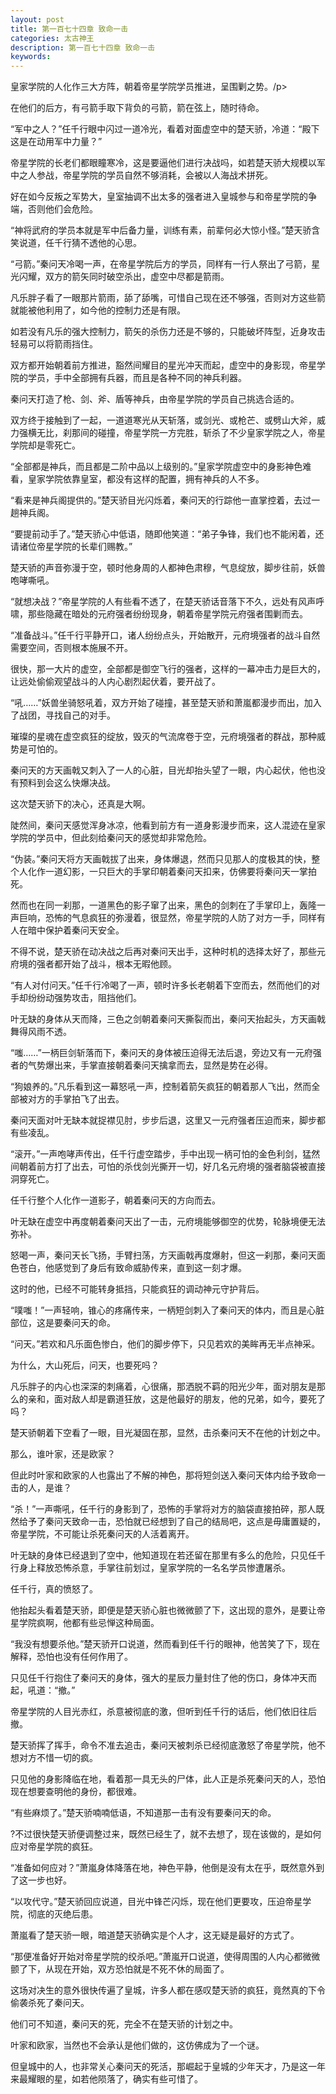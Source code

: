 ```yaml
---
layout: post
title: 第一百七十四章 致命一击
categories: 太古神王
description: 第一百七十四章 致命一击
keywords:
---
```


皇家学院的人化作三大方阵，朝着帝星学院学员推进，呈围剿之势。/p>

在他们的后方，有弓箭手取下背负的弓箭，箭在弦上，随时待命。

“军中之人？”任千行眼中闪过一道冷光，看着对面虚空中的楚天骄，冷道：“殿下这是在动用军中力量？”

帝星学院的长老们都眼瞳寒冷，这是要逼他们进行决战吗，如若楚天骄大规模以军中之人参战，帝星学院的学员自然不够消耗，会被以人海战术拼死。

好在如今反叛之军势大，皇室抽调不出太多的强者进入皇城参与和帝星学院的争端，否则他们会危险。

“神将武府的学员本就是军中后备力量，训练有素，前辈何必大惊小怪。”楚天骄含笑说道，任千行猜不透他的心思。

“弓箭。”秦问天冷喝一声，在帝星学院后方的学员，同样有一行人祭出了弓箭，星光闪耀，双方的箭矢同时破空杀出，虚空中尽都是箭雨。

凡乐胖子看了一眼那片箭雨，舔了舔嘴，可惜自己现在还不够强，否则对方这些箭就能被他利用了，如今他的控制力还是有限。

如若没有凡乐的强大控制力，箭矢的杀伤力还是不够的，只能破坏阵型，近身攻击轻易可以将箭雨挡住。

双方都开始朝着前方推进，豁然间耀目的星光冲天而起，虚空中的身影现，帝星学院的学员，手中全部拥有兵器，而且是各种不同的神兵利器。

秦问天打造了枪、剑、斧、盾等神兵，由帝星学院的学员自己挑选合适的。

双方终于接触到了一起，一道道寒光从天斩落，或剑光、或枪芒、或劈山大斧，威力强横无比，刹那间的碰撞，帝星学院一方完胜，斩杀了不少皇家学院之人，帝星学院却是零死亡。

“全部都是神兵，而且都是二阶中品以上级别的。”皇家学院虚空中的身影神色难看，皇家学院依靠皇室，都没有这样的配置，拥有神兵的人不多。

“看来是神兵阁提供的。”楚天骄目光闪烁着，秦问天的行踪他一直掌控着，去过一趟神兵阁。

“要提前动手了。”楚天骄心中低语，随即他笑道：“弟子争锋，我们也不能闲着，还请诸位帝星学院的长辈们赐教。”

楚天骄的声音弥漫于空，顿时他身周的人都神色肃穆，气息绽放，脚步往前，妖兽咆哮嘶吼。

“就想决战？”帝星学院的人有些看不透了，在楚天骄话音落下不久，远处有风声呼啸，那些隐藏在暗处的元府强者纷纷现身，朝着帝星学院元府强者围剿而去。

“准备战斗。”任千行平静开口，诸人纷纷点头，开始散开，元府境强者的战斗自然需要空间，否则根本施展不开。

很快，那一大片的虚空，全部都是御空飞行的强者，这样的一幕冲击力是巨大的，让远处偷偷观望战斗的人内心剧烈起伏着，要开战了。

“吼……”妖兽坐骑怒吼着，双方开始了碰撞，甚至楚天骄和萧嵐都漫步而出，加入了战团，寻找自己的对手。

璀璨的星魂在虚空疯狂的绽放，毁灭的气流席卷于空，元府境强者的群战，那种威势是可怕的。

秦问天的方天画戟又刺入了一人的心脏，目光却抬头望了一眼，内心起伏，他也没有预料到会这么快爆决战。

这次楚天骄下的决心，还真是大啊。

陡然间，秦问天感觉浑身冰凉，他看到前方有一道身影漫步而来，这人混迹在皇家学院的学员中，但此刻给秦问天的感觉却非常危险。

“伪装。”秦问天将方天画戟拔了出来，身体爆退，然而只见那人的度极其的快，整个人化作一道幻影，一只巨大的手掌印朝着秦问天扣来，仿佛要将秦问天一掌拍死。

然而也在同一刹那，一道黑色的影子窜了出来，黑色的剑刺在了手掌印上，轰隆一声巨响，恐怖的气息疯狂的弥漫着，很显然，帝星学院的人防了对方一手，同样有人在暗中保护着秦问天安全。

不得不说，楚天骄在动决战之后再对秦问天出手，这种时机的选择太好了，那些元府境的强者都开始了战斗，根本无暇他顾。

“有人对付问天。”任千行冷喝了一声，顿时许多长老朝着下空而去，然而他们的对手却纷纷动强势攻击，阻挡他们。

叶无缺的身体从天而降，三色之剑朝着秦问天撕裂而出，秦问天抬起头，方天画戟舞得风雨不透。

“嗤……”一柄巨剑斩落而下，秦问天的身体被压迫得无法后退，旁边又有一元府强者的气势爆出来，手掌直接朝着秦问天擒拿而去，显然是势在必得。

“狗娘养的。”凡乐看到这一幕怒吼一声，控制着箭矢疯狂的朝着那人飞出，然而全部被对方的手掌拍飞了出去。

秦问天面对叶无缺本就捉襟见肘，步步后退，这里又一元府强者压迫而来，脚步都有些凌乱。

“滚开。”一声咆哮声传出，任千行虚空踏步，手中出现一柄可怕的金色利剑，猛然间朝着前方打了出去，可怕的杀伐剑光撕开一切，好几名元府境的强者脑袋被直接洞穿死亡。

任千行整个人化作一道影子，朝着秦问天的方向而去。

叶无缺在虚空中再度朝着秦问天出了一击，元府境能够御空的优势，轮脉境便无法弥补。

怒喝一声，秦问天长飞扬，手臂扫荡，方天画戟再度爆射，但这一刹那，秦问天面色苍白，他感觉到了身后有致命威胁传来，直到这一刻才爆。

这时的他，已经不可能转身抵挡，只能疯狂的调动神元守护背后。

“噗嗤！”一声轻响，锥心的疼痛传来，一柄短剑刺入了秦问天的体内，而且是心脏部位，这是要秦问天的命。

“问天。”若欢和凡乐面色惨白，他们的脚步停下，只见若欢的美眸再无半点神采。

为什么，大山死后，问天，也要死吗？

凡乐胖子的内心也深深的刺痛着，心很痛，那洒脱不羁的阳光少年，面对朋友是那么的亲和，面对敌人却是霸道狂放，这是他最好的朋友，他的兄弟，如今，要死了吗？

楚天骄朝着下空看了一眼，目光凝固在那，显然，击杀秦问天不在他的计划之中。

那么，谁叶家，还是欧家？

但此时叶家和欧家的人也露出了不解的神色，那将短剑送入秦问天体内给予致命一击的人，是谁？

“杀！”一声嘶吼，任千行的身影到了，恐怖的手掌将对方的脑袋直接拍碎，那人既然给予了秦问天致命一击，恐怕就已经想到了自己的结局吧，这点是毋庸置疑的，帝星学院，不可能让杀死秦问天的人活着离开。

叶无缺的身体已经退到了空中，他知道现在若还留在那里有多么的危险，只见任千行身上释放恐怖杀意，手掌往前划过，皇家学院的一名名学员惨遭屠杀。

任千行，真的愤怒了。

他抬起头看着楚天骄，即便是楚天骄心脏也微微颤了下，这出现的意外，是要让帝星学院疯啊，他都有些忌惮这种局面。

“我没有想要杀他。”楚天骄开口说道，然而看到任千行的眼神，他苦笑了下，现在解释，恐怕也没有任何作用了。

只见任千行抱住了秦问天的身体，强大的星辰力量封住了他的伤口，身体冲天而起，吼道：“撤。”

帝星学院的人目光赤红，杀意被彻底的激，但听到任千行的话后，他们依旧往后撤。

楚天骄挥了挥手，命令不准去追击，秦问天被刺杀已经彻底激怒了帝星学院，他不想对方不惜一切的疯。

只见他的身影降临在地，看着那一具无头的尸体，此人正是杀死秦问天的人，恐怕现在想要查明他的身份，都很难。

“有些麻烦了。”楚天骄喃喃低语，不知道那一击有没有要秦问天的命。

?不过很快楚天骄便调整过来，既然已经生了，就不去想了，现在该做的，是如何应对帝星学院的疯狂。

“准备如何应对？”萧嵐身体降落在地，神色平静，他倒是没有太在乎，既然意外到了这一步也好。

“以攻代守。”楚天骄回应说道，目光中锋芒闪烁，现在他们更要攻，压迫帝星学院，彻底的灭绝后患。

萧嵐看了楚天骄一眼，暗道楚天骄确实是个人才，这无疑是最好的方式了。

“那便准备好开始对帝星学院的绞杀吧。”萧嵐开口说道，使得周围的人内心都微微颤了下，从现在开始，双方恐怕就是不死不休的局面了。

这场对决生的意外很快传遍了皇城，许多人都在感叹楚天骄的疯狂，竟然真的下令偷袭杀死了秦问天。

他们可不知道，秦问天的死，完全不在楚天骄的计划之中。

叶家和欧家，当然也不会承认是他们做的，这仿佛成为了一个谜。

但皇城中的人，也非常关心秦问天的死活，那崛起于皇城的少年天才，乃是这一年来最耀眼的星，如若他陨落了，确实有些可惜了。
